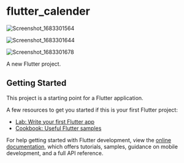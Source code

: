 # flutter_calender

![Screenshot_1683301564](https://user-images.githubusercontent.com/101938076/236505544-76b73bed-065f-4a11-ab56-335396ee2ea4.png)

![Screenshot_1683301644](https://user-images.githubusercontent.com/101938076/236505825-cd6e0b91-ccc9-4e6e-b11c-595fb41c6560.png)

![Screenshot_1683301678](https://user-images.githubusercontent.com/101938076/236505890-5afa778e-118b-46bd-ad18-7e79a1b0c120.png)


A new Flutter project.

## Getting Started

This project is a starting point for a Flutter application.

A few resources to get you started if this is your first Flutter project:

- [Lab: Write your first Flutter app](https://docs.flutter.dev/get-started/codelab)
- [Cookbook: Useful Flutter samples](https://docs.flutter.dev/cookbook)

For help getting started with Flutter development, view the
[online documentation](https://docs.flutter.dev/), which offers tutorials,
samples, guidance on mobile development, and a full API reference.
